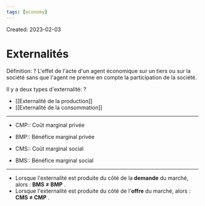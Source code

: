 ```yaml
---
tags: [economy] 
---
```

Created: 2023-02-03

# Externalités
Définition:
?
L'effet de l'acte d'un agent économique sur un tiers ou sur la société sans que l'agent ne prenne en compte la participation de la société.
<!--SR:!2023-04-08,30,190-->

Il y a deux types d'externalité:
?
- [[Externalité de la production]]
- [[Externalité de la consommation]]
<!--SR:!2023-07-15,105,270-->

---
- CMP:: Coût marginal privée
<!--SR:!2023-05-14,65,270-->
- BMP:: Bénéfice marginal privée
<!--SR:!2023-05-21,67,250-->
- CMS:: Coût marginal social
<!--SR:!2023-06-23,89,270-->
- BMS:: Bénéfice marginal social
<!--SR:!2023-04-07,46,290-->

---

- Lorsque l'externalité est produite du côté de la **demande** du marché, alors : **BMS ≠ BMP** .
- Lorsque l'externalité est produite du côté de l'**offre** du marché, alors : **CMS ≠ CMP** .